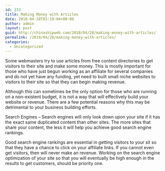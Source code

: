 ```yaml
---
id: 233
title: Making Money with Articles
date: 2010-04-28T03:19:04+00:00
author: admin
layout: post
guid: http://chinashipweb.com/2010/04/28/making-money-with-articles/
permalink: /2010/04/28/making-money-with-articles/
categories:
  - Uncategorized
---
```

Some webmasters try to use articles from free content directories to get visitors to their site and make some money. This is mostly important for those who have just begun working as an affiliate for several companies and do not yet have any funding, yet need to built small niche websites to visitors to their site so that they can begin making revenue. 

Although this can sometimes be the only option for those who are running on a non-existent budget, it is not a way that will effectively build your website or revenue. There are a few potential reasons why this may be detrimental to your business building efforts.

Search Engines &#8211; Search engines will only look down upon your site if it has the exact same duplicated content than other sites. The more sites that share your content, the less it will help you achieve good search engine rankings.

Good search engine rankings are essential in getting visitors to your sit so that they have a chance to click on your affiliate links. If you cannot even get visitors, then will never make an revenue. Working on the search engine optimization of your site so that you will eventually be high enough in the results to get customers, should be priority one.